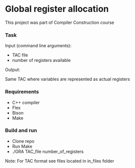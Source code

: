 # Global register allocation

This project was part of Compiler Construction course

### Task

Input (command line arguments):
- TAC file
- number of registers available 

Output:

Same TAC where variables are represented as actual registers
 
 
### Requirements

- C++ compiler 
- Flex
- Bison
- Make

### Build and run

- Clone repo
- Run Make
- ./GRA TAC_file number_of_registers

Note: For TAC format see files located in in_files folder
